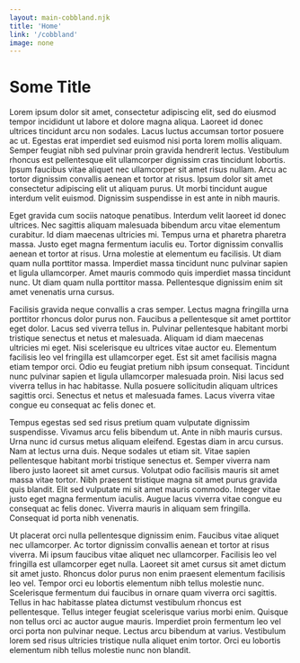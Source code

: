```yaml
---
layout: main-cobbland.njk
title: 'Home'
link: '/cobbland'
image: none
---
```


# Some Title

Lorem ipsum dolor sit amet, consectetur adipiscing elit, sed do eiusmod tempor incididunt ut labore et dolore magna aliqua. Laoreet id donec ultrices tincidunt arcu non sodales. Lacus luctus accumsan tortor posuere ac ut. Egestas erat imperdiet sed euismod nisi porta lorem mollis aliquam. Semper feugiat nibh sed pulvinar proin gravida hendrerit lectus. Vestibulum rhoncus est pellentesque elit ullamcorper dignissim cras tincidunt lobortis. Ipsum faucibus vitae aliquet nec ullamcorper sit amet risus nullam. Arcu ac tortor dignissim convallis aenean et tortor at risus. Ipsum dolor sit amet consectetur adipiscing elit ut aliquam purus. Ut morbi tincidunt augue interdum velit euismod. Dignissim suspendisse in est ante in nibh mauris.

Eget gravida cum sociis natoque penatibus. Interdum velit laoreet id donec ultrices. Nec sagittis aliquam malesuada bibendum arcu vitae elementum curabitur. Id diam maecenas ultricies mi. Tempus urna et pharetra pharetra massa. Justo eget magna fermentum iaculis eu. Tortor dignissim convallis aenean et tortor at risus. Urna molestie at elementum eu facilisis. Ut diam quam nulla porttitor massa. Imperdiet massa tincidunt nunc pulvinar sapien et ligula ullamcorper. Amet mauris commodo quis imperdiet massa tincidunt nunc. Ut diam quam nulla porttitor massa. Pellentesque dignissim enim sit amet venenatis urna cursus.

Facilisis gravida neque convallis a cras semper. Lectus magna fringilla urna porttitor rhoncus dolor purus non. Faucibus a pellentesque sit amet porttitor eget dolor. Lacus sed viverra tellus in. Pulvinar pellentesque habitant morbi tristique senectus et netus et malesuada. Aliquam id diam maecenas ultricies mi eget. Nisi scelerisque eu ultrices vitae auctor eu. Elementum facilisis leo vel fringilla est ullamcorper eget. Est sit amet facilisis magna etiam tempor orci. Odio eu feugiat pretium nibh ipsum consequat. Tincidunt nunc pulvinar sapien et ligula ullamcorper malesuada proin. Nisi lacus sed viverra tellus in hac habitasse. Nulla posuere sollicitudin aliquam ultrices sagittis orci. Senectus et netus et malesuada fames. Lacus viverra vitae congue eu consequat ac felis donec et.

Tempus egestas sed sed risus pretium quam vulputate dignissim suspendisse. Vivamus arcu felis bibendum ut. Ante in nibh mauris cursus. Urna nunc id cursus metus aliquam eleifend. Egestas diam in arcu cursus. Nam at lectus urna duis. Neque sodales ut etiam sit. Vitae sapien pellentesque habitant morbi tristique senectus et. Semper viverra nam libero justo laoreet sit amet cursus. Volutpat odio facilisis mauris sit amet massa vitae tortor. Nibh praesent tristique magna sit amet purus gravida quis blandit. Elit sed vulputate mi sit amet mauris commodo. Integer vitae justo eget magna fermentum iaculis. Augue lacus viverra vitae congue eu consequat ac felis donec. Viverra mauris in aliquam sem fringilla. Consequat id porta nibh venenatis.

Ut placerat orci nulla pellentesque dignissim enim. Faucibus vitae aliquet nec ullamcorper. Ac tortor dignissim convallis aenean et tortor at risus viverra. Mi ipsum faucibus vitae aliquet nec ullamcorper. Facilisis leo vel fringilla est ullamcorper eget nulla. Laoreet sit amet cursus sit amet dictum sit amet justo. Rhoncus dolor purus non enim praesent elementum facilisis leo vel. Tempor orci eu lobortis elementum nibh tellus molestie nunc. Scelerisque fermentum dui faucibus in ornare quam viverra orci sagittis. Tellus in hac habitasse platea dictumst vestibulum rhoncus est pellentesque. Tellus integer feugiat scelerisque varius morbi enim. Quisque non tellus orci ac auctor augue mauris. Imperdiet proin fermentum leo vel orci porta non pulvinar neque. Lectus arcu bibendum at varius. Vestibulum lorem sed risus ultricies tristique nulla aliquet enim tortor. Orci eu lobortis elementum nibh tellus molestie nunc non blandit.
